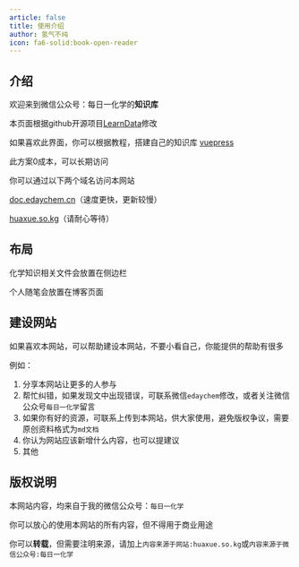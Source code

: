 ```yaml
---
article: false
title: 使用介绍
author: 氢气不纯
icon: fa6-solid:book-open-reader
---
```


## 介绍

欢迎来到微信公众号：每日一化学的**知识库**

本页面根据github开源项目[LearnData](https://github.com/rockbenben/LearnData)修改

如果喜欢此界面，你可以根据教程，搭建自己的知识库 [vuepress](https://vuepress.github.io/zh/)

此方案0成本，可以长期访问 

你可以通过以下两个域名访问本网站

[doc.edaychem.cn](https://doc.edaychem.cn/)（速度更快，更新较慢）

[huaxue.so.kg](https://huaxue.so.kg/)（请耐心等待）

## 布局

化学知识相关文件会放置在侧边栏

个人随笔会放置在博客页面

## 建设网站

如果喜欢本网站，可以帮助建设本网站，不要小看自己，你能提供的帮助有很多

例如：

1. 分享本网站让更多的人参与
2. 帮忙纠错，如果发现文中出现错误，可联系微信`edaychem`修改，或者关注微信公众号`每日一化学`留言
3. 如果你有好的资源，可联系上传到本网站，供大家使用，避免版权争议，需要原创资料格式为`md文档`
4. 你认为网站应该新增什么内容，也可以提建议
5. 其他

## 版权说明

本网站内容，均来自于我的微信公众号：`每日一化学`

你可以放心的使用本网站的所有内容，但不得用于商业用途

你可以**转载**，但需要注明来源，请加上`内容来源于网站:huaxue.so.kg`或`内容来源于微信公众号:每日一化学`